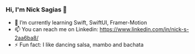 ### Hi, I'm Nick Sagias 👋

- 🌱 I’m currently learning Swift, SwiftUI, Framer-Motion
- 📫 You can reach me on Linkedin: https://www.linkedin.com/in/nick-s-2aa6ba8/
- ⚡ Fun fact: I like dancing salsa, mambo and bachata

<!--
**nsagias/nsagias** is a ✨ _special_ ✨ repository because its `README.md` (this file) appears on your GitHub profile.

Here are some ideas to get you started:


-->
